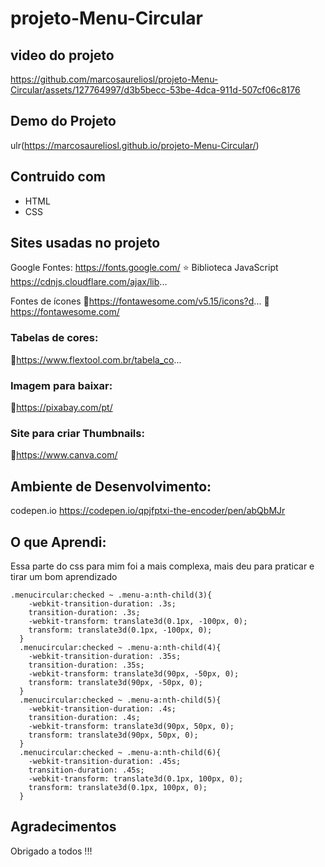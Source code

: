 # projeto-Menu-Circular

## video do projeto

https://github.com/marcosaureliosl/projeto-Menu-Circular/assets/127764997/d3b5becc-53be-4dca-911d-507cf06c8176


## Demo do Projeto

ulr(https://marcosaureliosl.github.io/projeto-Menu-Circular/)

## Contruido com 

* HTML 
* CSS  

## Sites usadas no projeto

Google Fontes:
https://fonts.google.com/
⭐ Biblioteca JavaScript 
https://cdnjs.cloudflare.com/ajax/lib...

Fontes de ícones
🔎https://fontawesome.com/v5.15/icons?d... 
🔎https://fontawesome.com/

### Tabelas de cores:

🔎https://www.flextool.com.br/tabela_co...

### Imagem para baixar:

🔎https://pixabay.com/pt/

### Site para criar Thumbnails:

🔎https://www.canva.com/

## Ambiente de Desenvolvimento:

codepen.io
https://codepen.io/qpjfptxi-the-encoder/pen/abQbMJr

## O que Aprendi:

Essa parte do css para mim foi a mais complexa, mais deu para praticar e tirar um bom aprendizado

```
.menucircular:checked ~ .menu-a:nth-child(3){
    -webkit-transition-duration: .3s;
    transition-duration: .3s;
    -webkit-transform: translate3d(0.1px, -100px, 0);
    transform: translate3d(0.1px, -100px, 0);
  }
  .menucircular:checked ~ .menu-a:nth-child(4){
    -webkit-transition-duration: .35s;
    transition-duration: .35s;
    -webkit-transform: translate3d(90px, -50px, 0);
    transform: translate3d(90px, -50px, 0);
  }
  .menucircular:checked ~ .menu-a:nth-child(5){
    -webkit-transition-duration: .4s;
    transition-duration: .4s;
    -webkit-transform: translate3d(90px, 50px, 0);
    transform: translate3d(90px, 50px, 0);
  }
  .menucircular:checked ~ .menu-a:nth-child(6){
    -webkit-transition-duration: .45s;
    transition-duration: .45s;
    -webkit-transform: translate3d(0.1px, 100px, 0);
    transform: translate3d(0.1px, 100px, 0);
  }
```

## Agradecimentos 

Obrigado a todos !!!


